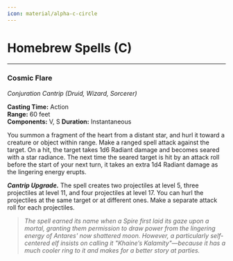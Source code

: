 ```yaml
---
icon: material/alpha-c-circle
---
```



# Homebrew Spells (C)

---

### Cosmic Flare

*Conjuration Cantrip (Druid, Wizard, Sorcerer)*

**Casting Time:** Action  
**Range:** 60 feet  
**Components:** V, S
**Duration:** Instantaneous  

You summon a fragment of the heart from a distant star, and hurl it toward a creature or object within range. Make a ranged spell attack against the target. On a hit, the target takes 1d6 Radiant damage and becomes seared with a star radiance. The next time the seared target is hit by an attack roll before the start of your next turn, it takes an extra 1d4 Radiant damage as the lingering energy erupts.

***Cantrip Upgrade.*** The spell creates two projectiles at level 5, three projectiles at level 11, and four projectiles at level 17. You can hurl the projectiles at the same target or at different ones. Make a separate attack roll for each projectiles.

> *The spell earned its name when a Spire first laid its gaze upon a mortal, granting them permission to draw power from the lingering energy of Antares' now shattered moon. However, a particularly self-centered elf insists on calling it "Khaine’s Kalamity"—because it has a much cooler ring to it and makes for a better story at parties.*